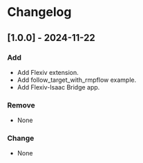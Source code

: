 # Changelog

## [1.0.0] - 2024-11-22

### Add

- Add Flexiv extension.
- Add follow_target_with_rmpflow example.
- Add Flexiv-Isaac Bridge app.

### Remove

- None

### Change

- None
